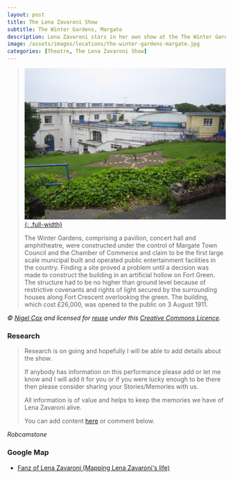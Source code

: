 ```yaml
---
layout: post
title: The Lena Zavaroni Show
subtitle: The Winter Gardens, Margate
description: Lena Zavaroni stars in her own show at the The Winter Gardens, Margate
image: /assets/images/locations/the-winter-gardens-margate.jpg
categories: [Theatre, The Lena Zavaroni Show]
---
```


> [![The Winter Gardens, Margate](/assets/images/locations/the-winter-gardens-margate.jpg){: .full-width}](https://www.geograph.org.uk/photo/460492)
>
> The Winter Gardens, comprising a pavilion, concert hall and amphitheatre, were constructed under the control of Margate Town Council and the Chamber of Commerce and claim to be the first large scale municipal built and operated public entertainment facilities in the country. Finding a site proved a problem until a decision was made to construct the building in an artificial hollow on Fort Green. The structure had to be no higher than ground level because of restrictive covenants and rights of light secured by the surrounding houses along Fort Crescent overlooking the green. The building, which cost £26,000, was opened to the public on 3 August 1911.

<cite>&#169; [Nigel Cox](https://www.geograph.org.uk/profile/2798) and licensed for [reuse](https://www.geograph.org.uk/reuse.php?id=460492) under this [Creative Commons Licence](http://creativecommons.org/licenses/by-sa/2.0/).</cite>

### Research
> Research is on going and hopefully I will be able to add details about the show.
>
> If anybody has information on this performance please add or let me know and I will add it for you or if you were lucky enough to be there then please consider sharing your Stories/Memories with us.
>
> All information is of value and helps to keep the memories we have of Lena Zavaroni alive.
>
> You can add content [here](https://github.com/FanzOfLenaZavaroni/fanzoflenazavaroni.github.io) or comment below.

<cite>Robcamstone</cite>

### Google Map
* [Fanz of Lena Zavaroni (Mapping Lena Zavaroni's life)](https://www.google.com/maps/d/u/0/viewer?hl=en&mid=1D1D0ERV_FQMNb9XZzJ-J3yUlK8aI4vhI&ll=51.39187100000001%2C1.3864704000000074&z=19)

